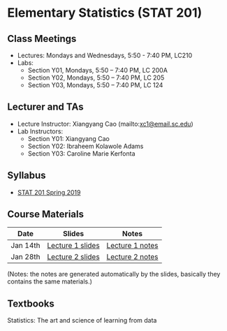 
Elementary Statistics (STAT 201)
==========================

Class Meetings
------
* Lectures: Mondays and Wednesdays, 5:50 - 7:40 PM, LC210
* Labs: 
  - Section Y01, Mondays, 5:50 – 7:40 PM, LC 200A
  - Section Y02, Mondays, 5:50 – 7:40 PM, LC 205
  - Section Y03, Mondays, 5:50 – 7:40 PM, LC 124


Lecturer and TAs
------
* Lecture Instructor: Xiangyang Cao (mailto:xc1@email.sc.edu)
* Lab Instructors:
  - Section Y01: Xiangyang Cao
  - Section Y02: Ibraheem Kolawole Adams
  - Section Y03: Caroline Marie Kerfonta

Syllabus
------
* [STAT 201 Spring 2019](./Syllabus_Spring_2019.pdf)



Course Materials
------

| Date | Slides | Notes |
| ------------ | ------------- | -------------- |
| Jan 14th | [Lecture 1 slides](./Chapter_1_2.slides.html) | [Lecture 1 notes](./Chapter_1_2.html) |
| Jan 28th | [Lecture 2 slides](./Chapter_3.slides.html) | [Lecture 2 notes](./Chapter_3.slides.html) |


(Notes: the notes are generated automatically by the slides, basically they contains the same materials.)

Textbooks
------

Statistics: The art and science of learning from data

